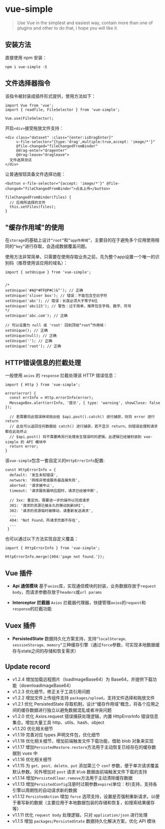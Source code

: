 # vue-simple

> Use Vue in the simplest and easiest way, contain more than one of plugins and other to do that, i hope you will like it.

## 安装方法
直接使用 npm 安装：
```
npm i vue-simple -S
```

## 文件选择器指令
该指令被封装成插件形式提供，使用方法如下：
```
import Vue from 'vue';
import { readfile, FileSelector } from 'vue-simple';

Vue.use(FileSelector);
```

开启`<div>`接受拖放文件支持：
```
<div class="dataset" :class="{enter:isDragEnter}"
     v-file-selector="{type:'drag',multiple:true,accept: 'image/*'}"
     @file-changed="fileChangedFromBinder"
     @drag-enter="dragenter"
     @drag-leave="dragleave">
  文件选择测试
</div>
```

让普通按钮具备文件选择功能：
```
<button v-file-selector="{accept: 'image/*'}" @file-changed="fileChangedFromBinder">点击上传</button>

fileChangedFromBinder(files) {
  // 应用所选择的文件
  this.setFiles(files);
}
```


## "缓存作用域"的使用
在`storage`的基础上设计`“root”`和`“app作用域”`，主要目的在于避免多个应用使用相同的`“key”`进行存取，会造成数据覆盖问题。

使用方法非常简单，只需要在使用存取业务之前，先为整个app设置一个唯一的识别码（推荐使用该应用的域名）：
```
import { setUnique } from 'vue-simple';


/*
setUnique('#A@*#FF@P#C)&^'); // 正确
setUnique('sliver box'); // 错误：不能包含空白字符
setUnique('abc'); // 错误：长度必须大于等于6位
setUnique('abc123'); // 警告：过于简单，推荐包含字母、数字、符号
*/
setUnique('abc.com'); // 正确

// 可以设置为 null 或 'root' 回到顶级“root”作用域：
setUnique(); // 正确
setUnique(null); // 正确
setUnique(''); // 正确
setUnique('root'); // 正确
```

## HTTP错误信息的拦截处理
一般使用 `axios` 的 `response` 拦截处理该 HTTP 错误信息：
```
import { Http } from 'vue-simple';

error(error) {
  const errInfo = Http.errorInfo(error);
  MessageBox.alert(errInfo, '提示', { type: 'warning', showClose: false });

  // 若需要将此错误继续抛出给 $api.post().catch() 进行捕获，则将 error 进行 return
  // 此处可以返回任何数据给 catch() 进行捕获，若不显示 return，则错误处理和请求都在此处终止
  // $api.post() 将不需要再另行处理发生错误时的逻辑，此逻辑已经被封装到 vue-simple 的 API 模块中
  return error;
}
```

该`vue-simple`包含一套自定义的`HttpErrorInfo`配置:
```
const HttpErrorInfo = {
  default: '发生未知错误',
  network: '网络异常或服务器连接失败',
  aborted: '请求被中止',
  timeout: '请求服务器响应超时，请求已经被中断',

  // 3xx: 重定向，需要进一步的操作以完成请求
  301: '请求的资源已被永久的移动到新URI',
  302: '请求的资源临时被移动，请重新发送请求',
  ...
  404: 'Not Found，所请求页面不存在',
  ...
 }
```
也可以通过以下方法实现自定义覆盖：
```
import { HttpErrorInfo } from 'vue-simple';

HttpErrorInfo.merge({404:'page not found.'});
```


## Vue 插件
- **Api 通信模块**
基于`axios`库，实现通信模块的封装，业务数据存放于`request body`，而请求参数存放于`headers`或`url params`

- **Interceptor 拦截器**
`Axios` 拦截器代理器，快捷管理`axios`的`request`和`response`的拦截功能

## Vuex 插件
- **PersistedState**
数据持久化方案支持，支持`“localStorage、sessionStorage、memory”`三种缓存引擎（通过`force`参数，可实现本地数据缓存与state之间的存储和恢复需求）

## Update record
- v1.2.4  增加加载远程图片（loadImageBase64）为 Base64，并提供下载功能（downloadImageBase64）
- v1.2.3  优化细节，修正关于工具引用问题
- v1.2.2  增加文件上传组件支持 `packages/upload`，支持文件选择和拖放文件
- v1.2.1  优化 PersistedState 存取机制，设计“缓存作用域”概念，将各个应用之间的缓存数据进行独立以避免数据混乱或者冲突问题
- v1.2.0  优化 Axios.request 错误捕获处理逻辑，内置 HttpErrorInfo 错误信息集合。增加大量工具 http、utils、hash、object
- v1.1.20 优化相关细节
- v1.1.19 完善对应 types 声明文件包，优化细节
- v1.1.18 优化相关细节，增加前端触发文件下载功能，借助 blob 对象来实现
- v1.1.17 增加`PersistedRestore.restore`方法用于主动恢复已经存在的缓存数据到 vuex 中
- v1.1.16 优化相关细节
- v1.1.15 为 `get、post、delete、put` 添加第三个 `conf` 参数，便于单次请求覆盖默认参数。另外增加对 `post` 请求 `Blob` 数据由前端触发文件下载的支持
- v1.1.14 增加`PersistedClear.remove`方法用于主动清除缓存数据
- v1.1.13 增加`PersistedConfig`注册时过期参数`expire`(单位：秒)支持，支持各引擎以周期性的自动请求新的数据
- v1.1.12 `PersistedAction` 增加 `force` 选项支持，设置是否强制重新请求，以便于重写新的数据（主要应用于本地数据包装的存储和恢复，如搜索结果缓存等）
- v1.1.11 优化 `request body` 处理逻辑，只对 `application/json` 进行处理
- v1.1.5  增加 `packages/PersistedState` 数据持久化解决方案，优化 API 模块
